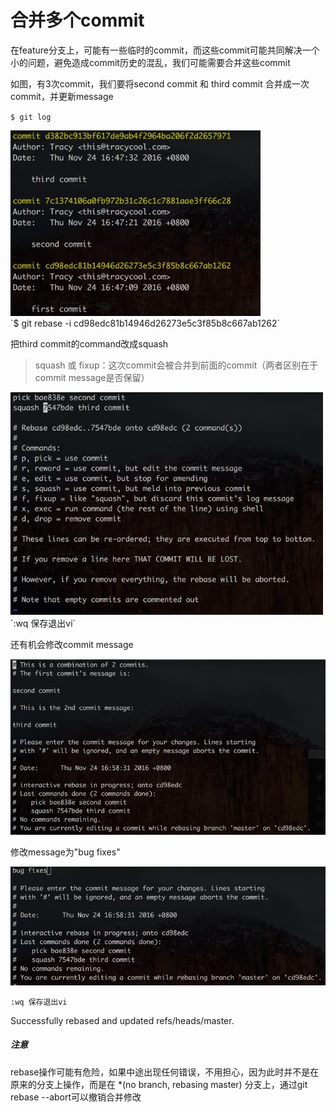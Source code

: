 # 合并多个commit

在feature分支上，可能有一些临时的commit，而这些commit可能共同解决一个小的问题，避免造成commit历史的混乱，我们可能需要合并这些commit

如图，有3次commit，我们要将second commit 和 third commit 合并成一次commit，并更新message

`$ git log`

<img width='400px' src='../public/img/Screen Shot 2016-11-24 at 4.50.28 PM.jpg'>

<br>
`$ git rebase -i cd98edc81b14946d26273e5c3f85b8c667ab1262`

把third commit的command改成squash

> squash 或 fixup：这次commit会被合并到前面的commit（两者区别在于commit message是否保留）

<img width='500px' src='../public/img/Screen Shot 2016-11-24 at 5.05.54 PM.jpg'>

<br>
`:wq 保存退出vi`

还有机会修改commit message

<img width='600px' src='../public/img/Screen Shot 2016-11-24 at 5.12.46 PM.jpg'>

修改message为"bug fixes"

<img width='600px' src='../public/img/Screen Shot 2016-11-24 at 5.16.10 PM.jpg'>

`:wq 保存退出vi`

Successfully rebased and updated refs/heads/master.

##### 注意
rebase操作可能有危险，如果中途出现任何错误，不用担心，因为此时并不是在原来的分支上操作，而是在 *(no branch, rebasing master) 分支上，通过git rebase --abort可以撤销合并修改

